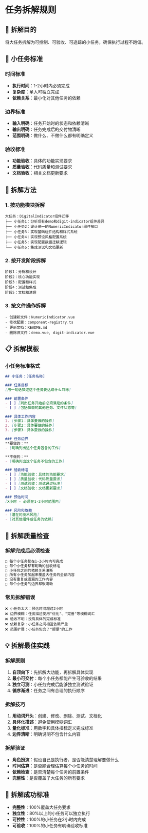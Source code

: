 # 任务拆解规则

## 🎯 拆解目的

将大任务拆解为可控制、可验收、可追踪的小任务，确保执行过程不跑偏。

## 📏 小任务标准

### 时间标准
- **执行时间**：1-2小时内必须完成
- **复杂度**：单人可独立完成
- **依赖关系**：最小化对其他任务的依赖

### 边界标准
- **输入明确**：任务开始时的状态和依赖清晰
- **输出明确**：任务完成后的交付物清晰
- **范围明确**：做什么、不做什么都有明确定义

### 验收标准
- **功能验收**：具体的功能实现要求
- **质量验收**：代码质量和测试要求
- **文档验收**：相关文档更新要求

## 🔧 拆解方法

### 1. 按功能模块拆解
```
大任务：DigitalIndicator组件迁移
├── 小任务1：分析现有demo和digit-indicator组件差异
├── 小任务2：设计统一的NumericIndicator组件接口
├── 小任务3：实现基础组件结构和样式系统
├── 小任务4：实现预设风格配置系统
├── 小任务5：实现配置数据迁移逻辑
└── 小任务6：集成测试和文档更新
```

### 2. 按开发阶段拆解
```
阶段1：分析和设计
阶段2：核心功能实现  
阶段3：配置和样式
阶段4：测试和集成
阶段5：文档和清理
```

### 3. 按文件操作拆解
```
- 创建新文件：NumericIndicator.vue
- 修改配置：component-registry.ts
- 更新文档：README.md
- 删除旧文件：demo.vue, digit-indicator.vue
```

## 📋 拆解模板

### 小任务标准格式
```markdown
## 小任务：[任务名称]

### 任务目标
[用一句话描述这个任务要达成什么目标]

### 前置条件  
- [ ] [列出任务开始前必须满足的条件]
- [ ] [包括依赖的其他任务、文件状态等]

### 具体工作内容
1. [步骤1：具体要做的操作]
2. [步骤2：具体要做的操作]  
3. [步骤3：具体要做的操作]

### 任务边界
**要做的：**
- [明确列出这个任务包含的工作]

**不做的：**
- [明确列出这个任务不包含的工作]

### 验收标准
- [ ] [功能验收：具体的功能要求]
- [ ] [质量验收：代码质量要求]
- [ ] [测试验收：测试通过标准]
- [ ] [文档验收：文档更新要求]

### 预估时间
[X小时 - 必须在1-2小时范围内]

### 风险和依赖
- [潜在的技术风险]
- [对其他组件或任务的依赖]
```

## 🚨 拆解质量检查

### 拆解完成后必须检查
```markdown
□ 每个小任务都在1-2小时内可完成
□ 每个小任务都有明确的验收标准
□ 小任务之间的依赖关系清晰
□ 所有小任务加起来覆盖大任务的全部内容
□ 没有重复或遗漏的工作内容
□ 每个小任务的边界都很清晰
```

### 常见拆解错误
```
❌ 小任务太大：预估时间超过2小时
❌ 边界模糊：任务描述使用"优化"、"完善"等模糊词汇
❌ 验收不明：没有具体的完成标准
❌ 依赖复杂：小任务之间相互依赖严重
❌ 范围扩展：小任务包含了"顺便"的工作
```

## 💡 拆解最佳实践

### 拆解原则
1. **自顶向下**：先拆解大功能，再拆解具体实现
2. **最小可交付**：每个小任务都能产生可验收的结果
3. **独立可测**：小任务完成后能够独立测试验证
4. **循序渐进**：任务之间有合理的执行顺序

### 拆解技巧
1. **用动词开头**：创建、修改、删除、测试、文档化
2. **具体化描述**：避免使用模糊词汇
3. **量化标准**：用数字和具体指标定义完成标准
4. **边界清晰**：明确说明不包含什么内容

### 拆解验证
- **角色扮演**：假设自己是执行者，是否能清楚理解要做什么
- **时间估算**：是否能合理估算每个小任务的时间
- **依赖检查**：是否清楚每个任务的前置条件
- **完整性**：是否覆盖了大任务的所有要求

## 🎯 拆解成功标准

- **完整性**：100%覆盖大任务要求
- **独立性**：80%以上的小任务可以独立执行
- **可控性**：100%的小任务在2小时内完成
- **可验收**：100%的小任务有明确验收标准